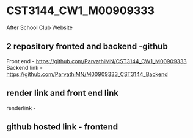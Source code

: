# CST3144_CW1_M00909333
After School Club Website

## 2 repository fronted and backend -github 
Front end - https://github.com/ParvathiMN/CST3144_CW1_M00909333
Backend link - https://github.com/ParvathiMN/M00909333_CST3144_Backend

## render link and front end link
renderlink - 
## github hosted link - frontend